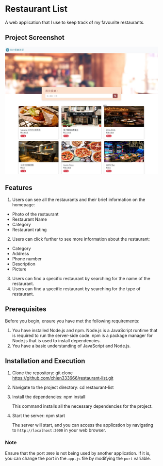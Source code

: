 # Restaurant List
A web application that I use to keep track of my favourite restaurants.

## Project Screenshot

![image](https://github.com/chien333666/restaurant-list/blob/main/public/img/homepage.jpg)

## Features
1. Users can see all the restaurants and their brief information on the homepage:
  - Photo of the restaurant
  - Restaurant Name
  - Category
  - Restaurant rating
2. Users can click further to see more information about the restaurant:
  - Category
  - Address
  - Phone number
  - Description
  - Picture
3. Users can find a specific restaurant by searching for the name of the restaurant.
4. Users can find a specific restaurant by searching for the type of restaurant.

## Prerequisites

Before you begin, ensure you have met the following requirements:

1. You have installed Node.js and npm. Node.js is a JavaScript runtime that is required to run the server-side code. npm is a package manager for Node.js that is used to install dependencies.
2. You have a basic understanding of JavaScript and Node.js.

## Installation and Execution

1. Clone the repository:
git clone https://github.com/chien333666/restaurant-list.git

2. Navigate to the project directory:
cd restaurant-list

3. Install the dependencies:
npm install

   This command installs all the necessary dependencies for the project.

4. Start the server:
npm start

   The server will start, and you can access the application by navigating to `http://localhost:3000` in your web browser.

### Note

Ensure that the port `3000` is not being used by another application. If it is, you can change the port in the `app.js` file by modifying the `port` variable.